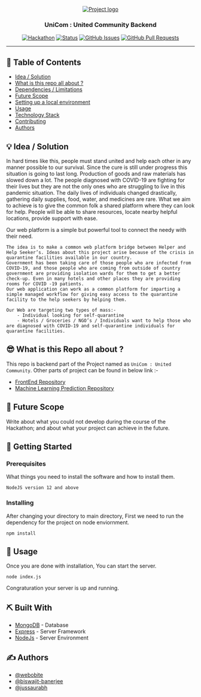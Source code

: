 <p align="center">
  <a href="" rel="noopener">
 <img src="https://media-fastly.hackerearth.com/media/hackathon/code19-india/images/cdaa23867a-MITLI_Coverimage.jpg" alt="Project logo"></a>
</p>
<h3 align="center">UniCom : United Community Backend</h3>

<div align="center">

[![Hackathon](https://img.shields.io/badge/hackathon-name-orange.svg)](https://www.hackerearth.com/challenges/hackathon/code19-india/)
[![Status](https://img.shields.io/badge/status-active-success.svg)]()
[![GitHub Issues](https://img.shields.io/github/issues/kylelobo/The-Documentation-Compendium.svg)](https://github.com/webobite/UniCom_United-Community_Backend/issues)
[![GitHub Pull Requests](https://img.shields.io/github/issues-pr/kylelobo/The-Documentation-Compendium.svg)](https://github.com/webobite/UniCom_United-Community_Backend/pulls)

</div>

---
## 📝 Table of Contents

- [Idea / Solution](#idea)
- [What is this repo all about ?](#repoContent)
- [Dependencies / Limitations](#limitations)
- [Future Scope](#future_scope)
- [Setting up a local environment](#getting_started)
- [Usage](#usage)
- [Technology Stack](#tech_stack)
- [Contributing](../CONTRIBUTING.md)
- [Authors](#authors)

## 💡 Idea / Solution <a name = "idea"></a>

In hard times like this, people must stand united and help each other in any manner possible to our survival. Since the cure is still under progress this situation is going to last long. Production of goods and raw materials has slowed down a lot. The people diagnosed with COVID-19 are fighting for their lives but they are not the only ones who are struggling to live in this pandemic situation. The daily lives of individuals changed drastically, gathering daily supplies, food, water, and medicines are rare. What we aim to achieve is to give the common folk a shared platform where they can look for help. People will be able to share resources, locate nearby helpful locations, provide support with ease. 

Our web platform is a simple but powerful tool to connect the needy with their need. 


    The idea is to make a common web platform bridge between Helper and Help Seeker’s. Ideas about this project arise because of the crisis in quarantine facilities available in our country.
    Government has been taking care of those people who are infected from COVID-19, and those people who are coming from outside of country government are providing isolation wards for them to get a better check-up. Even in many hotels and other places they are providing rooms for COVID -19 patients.
    Our web application can work as a common platform for imparting a simple managed workflow for giving easy access to the quarantine facility to the help seekers by helping them.

    Our Web are targeting two types of mass:-
        - Individual looking for self-quarantine
        - Hotels / Groceries / NGO’s / Individuals want to help those who are diagnosed with COVID-19 and self-quarantine individuals for quarantine facilities.

##  😎 What is this Repo all about ? <a name = "repoContent"></a>

This repo is backend part of the Project named as `UniCom : United Community`. Other parts of project can be found in below link :-
- [FrontEnd Repository]()
- [Machine Learning Prediction Repository]()




## 🚀 Future Scope <a name = "future_scope"></a>

Write about what you could not develop during the course of the Hackathon; and about what your project can achieve
in the future.

## 🏁 Getting Started <a name = "getting_started"></a>

### Prerequisites

What things you need to install the software and how to install them.

```
NodeJS version 12 and above
```

### Installing

After changing your directory to main directory, First we need to run the dependency for the project on node enviornment.
```
npm install 
```

## 🎈 Usage <a name="usage"></a>

Once you are done with installation, You can start the server.
```
node index.js
```
Congraturation your server is up and running.

## ⛏️ Built With <a name = "tech_stack"></a>

- [MongoDB](https://www.mongodb.com/) - Database
- [Express](https://expressjs.com/) - Server Framework
- [NodeJs](https://nodejs.org/en/) - Server Environment

## ✍️ Authors <a name = "authors"></a>

- [@webobite](https://github.com/webobite)
- [@biswajit-banerjee](https://github.com/biswajit-banerjee)
- [@jussaurabh](https://github.com/biswajjussaurabh)

